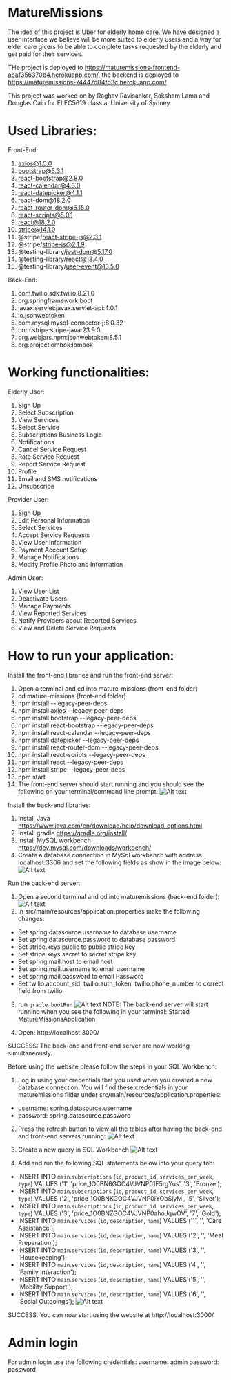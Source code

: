 # MatureMissions

The idea of this project is Uber for elderly home care. We have designed a user interface we believe will be more suited to elderly users and a way for elder care givers to be able to complete tasks requested by the elderly and get paid for their services.

THe project is deployed to https://maturemissions-frontend-abaf356370b4.herokuapp.com/, the backend is deployed to https://maturemissions-74447d84f53c.herokuapp.com/

This project was worked on by Raghav Ravisankar, Saksham Lama and Douglas Cain for ELEC5619 class at University of Sydney.

# Used Libraries:
Front-End:
1. axios@1.5.0
2. bootstrap@5.3.1
3. react-bootstrap@2.8.0
4. react-calendar@4.6.0
5. react-datepicker@4.1.1
6. react-dom@18.2.0
7. react-router-dom@6.15.0
8. react-scripts@5.0.1
9. react@18.2.0
10. stripe@14.1.0
11. @stripe/react-stripe-js@2.3.1
12. @stripe/stripe-js@2.1.9
13. @testing-library/jest-dom@5.17.0
14. @testing-library/react@13.4.0
15. @testing-library/user-event@13.5.0

Back-End:
1. com.twilio.sdk:twilio:8.21.0
2. org.springframework.boot
3. javax.servlet:javax.servlet-api:4.0.1
4. io.jsonwebtoken
5. com.mysql:mysql-connector-j:8.0.32
6. com.stripe:stripe-java:23.9.0
7. org.webjars.npm:jsonwebtoken:8.5.1
8. org.projectlombok:lombok

# Working functionalities:
Elderly User:
1. Sign Up
2. Select Subscription
3. View Services
4. Select Service
5. Subscriptions Business Logic
6. Notifications
7. Cancel Service Request
8. Rate Service Request
9. Report Service Request
10. Profile
11. Email and SMS notifications
12. Unsubscribe

Provider User:
1. Sign Up
2. Edit Personal Information
3. Select Services
4. Accept Service Requests
5. View User Information
6. Payment Account Setup
7. Manage Notifications
8. Modify Profile Photo and Information

Admin User:
1. View User List
2. Deactivate Users
3. Manage Payments
4. View Reported Services
5. Notify Providers about Reported Services
6. View and Delete Service Requests

# How to run your application:
Install the front-end libraries and run the front-end server:
1. Open a terminal and cd into mature-missions (front-end folder)
2. cd mature-missions (front-end folder)
3. npm install --legacy-peer-deps
4. npm install axios --legacy-peer-deps
5. npm install bootstrap --legacy-peer-deps
6. npm install react-bootstrap --legacy-peer-deps
7. npm install react-calendar --legacy-peer-deps
8. npm install datepicker --legacy-peer-deps
9. npm install react-router-dom --legacy-peer-deps
10. npm install react-scripts --legacy-peer-deps
11. npm install react --legacy-peer-deps
12. npm install stripe --legacy-peer-deps
13. npm start 
14. The front-end server should start running and you should see the following on your terminal/command line prompt:
![Alt text](image.png)

Install the back-end libraries: 
1. Install Java https://www.java.com/en/download/help/download_options.html
2. Install gradle https://gradle.org/install/
3. Install MySQL workbench https://dev.mysql.com/downloads/workbench/
4. Create a database connection in MySql workbench with address localhost:3306 and set the following fields as show in the image below:
![Alt text](image-1.png)

Run the back-end server:
1. Open a second terminal and cd into maturemissions (back-end folder):
![Alt text](image-2.png)
2. In src/main/resources/application.properties make the following changes:
- Set spring.datasource.username to database username
- Set spring.datasource.password to database password
- Set stripe.keys.public to public stripe key
- Set stripe.keys.secret to secret stripe key
- Set spring.mail.host to email host
- Set spring.mail.username to email username
- Set spring.mail.password to email Password
- Set twilio.account_sid, twilio.auth_token, twilio.phone_number to correct field from twilio
3. run `gradle bootRun`
![Alt text](image-3.png)
NOTE: The back-end server will start running when you see the following in your terminal: Started MatureMissionsApplication

4. Open: http://localhost:3000/

SUCCESS: The back-end and front-end server are now working simultaneously.

Before using the website please follow the steps in your SQL Workbench:
1. Log in using your credentials that you used when you created a new database connection. You will find these credentials in your maturemissions filder under src/main/resources/application.properties:
- username: spring.datasource.username
- password: spring.datasource.password
2. Press the refresh button to view all the tables after having the back-end and front-end servers running:
![Alt text](image-4.png)

3. Create a new query in SQL Workbench
![Alt text](image-5.png)

4. Add and run the following SQL statements below into your query tab:
- INSERT INTO `main`.`subscriptions` (`id`, `product_id`, `services_per_week`, `type`) VALUES ('1', 'price_1O0BN6GOC4VJVNP01F5rgYus', '3', 'Bronze');
- INSERT INTO `main`.`subscriptions` (`id`, `product_id`, `services_per_week`, `type`) VALUES ('2', 'price_1O0BNKGOC4VJVNP0iYObSjyM', '5', 'Silver');
- INSERT INTO `main`.`subscriptions` (`id`, `product_id`, `services_per_week`, `type`) VALUES ('3', 'price_1O0BNZGOC4VJVNP0ahoJqwOV', '7', 'Gold');
- INSERT INTO `main`.`services` (`id`, `description`, `name`) VALUES ('1', '', 'Care Assistance');
- INSERT INTO `main`.`services` (`id`, `description`, `name`) VALUES ('2', '', 'Meal Preparation');
- INSERT INTO `main`.`services` (`id`, `description`, `name`) VALUES ('3', '', 'Housekeeping');
- INSERT INTO `main`.`services` (`id`, `description`, `name`) VALUES ('4', '', 'Family Interaction');
- INSERT INTO `main`.`services` (`id`, `description`, `name`) VALUES ('5', '', 'Mobility Support');
- INSERT INTO `main`.`services` (`id`, `description`, `name`) VALUES ('6', '', 'Social Outgoings');
![Alt text](image-6.png)

SUCCESS: You can now start using the website at http://localhost:3000/

# Admin login
For admin login use the following credentials:
username: admin
password: password
